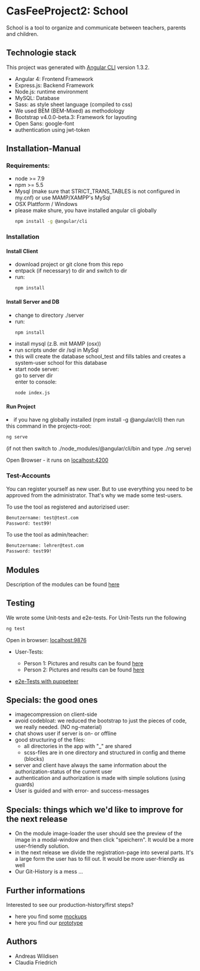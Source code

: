 # CasFeeProject2: School
School is a tool to organize and communicate between teachers, parents and children. 

## Technologie stack
This project was generated with [Angular CLI](https://github.com/angular/angular-cli) version 1.3.2.

- Angular 4: Frontend Framework
- Express.js: Backend Framework
- Node.js: runtime environment
- MySQL: Database
- Sass: as style sheet language (compiled to css)
- We used BEM (BEM-Mixed) as methodology
- Bootstrap v4.0.0-beta.3: Framework for layouting
- Open Sans: google-font
- authentication using jwt-token

## Installation-Manual
<h3>Requirements:</h3>
<ul>
<li> node >= 7.9</li>
<li> npm >= 5.5</li>
<li>Mysql (make sure that STRICT_TRANS_TABLES is not configured in my.cnf) or use MAMP/XAMPP's MySql </li>
<li>OSX Plattform / Windows</li>
<li>please make shure, you have installed angular cli globally

```bash
npm install -g @angular/cli
```
  </li>
</ul>
<h3>Installation</h3>
<h4>Install Client</h4>
<ul>
  <li>download project or git clone from this repo</li>
  <li>entpack (if necessary) to dir and switch to dir</li>
  <li>run:</li>
  
  ```bash
  npm install
  ```
  
  </ul>
  <h4>Install Server and DB</h4>
  <ul>
  <li>change to directory ./server </li>
  <li>run: </li>
  
  ```bash
  npm install
  ```
  <li>install mysql (z.B. mit MAMP (osx))
  </li><li>run scripts under dir /sql in MySql 
  </li><li>this will create the database school_test and fills tables and creates a system-user school for this database
  </li>
  <li>start node server: 
  <br>go to server dir <br>
  enter to console:
  
```bash
node index.js
```

  </ul>
  <h4>Run Project</h4>
  <li>if you have ng globally installed (npm install -g @angular/cli) then run this command in the projects-root:
  
  ```bash
  ng serve
  ```
          
   (if not then switch to ./node_modules/@angular/cli/bin and type ./ng serve)</li>
</ul>

Open Browser - it runs on [localhost:4200](http://localhost:4200/) 

  
<h3>Test-Accounts</h3>
You can register yourself as new user. But to use everything you need to be approved from the administrator. That's why we made some test-users.

To use the tool as registered and autorizised user:

```bash
Benutzername: test@test.com
Password: test99!
```

To use the tool as admin/teacher:
```bash
Benutzername: lehrer@test.com
Password: test99!
```


## Modules
Description of the modules can be found [here](/_01admin-stuff/00_modul-definition.md)

## Testing
We wrote some Unit-tests and e2e-tests. For Unit-Tests run the following
```bash
ng test
```
Open in browser: [localhost:9876](http://localhost:9876/) 


- User-Tests: 
  - Person 1: Pictures and results can be found [here](/_01admin-stuff/04UserTests/User-Test_Jonas.md)
  - Person 2: Pictures and results can be found [here](/_01admin-stuff/04UserTests/User-Test_Lehrerin.md)
  
- [e2e-Tests with puppeteer](/e2e_test_puppeteer)

## Specials: the good ones
 - imagecompression on client-side
 - avoid codebloat: we reduced the bootstrap to just the pieces of code, we really needed. (NO ng-material)
 - chat shows user if server is on- or offline
 - good structuring of the files: 
    - all directories in the app with "_" are shared
    - scss-files are in one directory and structured in config and theme (blocks)
 - server and client have always the same information about the authorization-status of the current user 
 - authentication and authorization is made with simple solutions (using guards)
 - User is guided and with error- and success-messages
 
## Specials: things which we'd like to improve for the next release
 - On the module image-loader the user should see the preview of the image in a modal-window and then click "speichern". It would be a more user-friendly solution.
 - in the next release we divide the registration-page into several parts. It's a large form the user has to fill out. It would be more user-friendly as well
 - Our Git-History is a mess ...

## Further informations
Interested to see our production-history/first steps?
- here you find some [mockups](/_01admin-stuff/01mockups_layout) 
- here you find our [prototype](/_02prototype) 

## Authors
- Andreas Wildisen
- Claudia Friedrich


